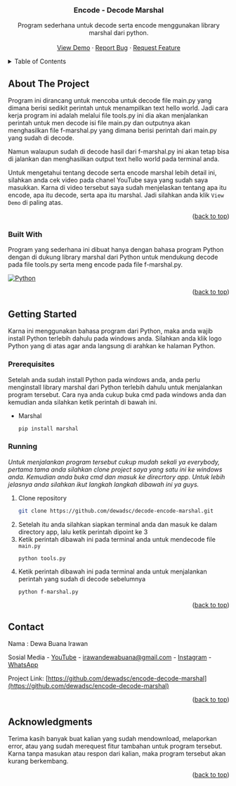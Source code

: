 <a id="readme-top"></a>
<br />
<div align="center">

  <h3 align="center">Encode - Decode Marshal</h3>

  <p align="center">
    Program sederhana untuk decode serta encode menggunakan library marshal dari python.
    <br />
    <br />
    <a href="#">View Demo</a>
    ·
    <a href="https://github.com/dewadsc/encrypt-decrypt-marshal/issues/new?labels=bug&template=bug-report---.md">Report Bug</a>
    ·
    <a href="https://github.com/dewadsc/encrypt-decrypt-marshal/issues/new?labels=enhancement&template=feature-request---.md">Request Feature</a>
  </p>
</div>

<details>
  <summary>Table of Contents</summary>
  <ol>
    <li>
      <a href="#about-the-project">About The Project</a>
      <ul>
        <li><a href="#built-with">Built With</a></li>
      </ul>
    </li>
    <li>
      <a href="#getting-started">Getting Started</a>
      <ul>
        <li><a href="#prerequisites">Prerequisites</a></li>
        <li><a href="#running">Running</a></li>
      </ul>
    </li>
    <li><a href="#contact">Contact</a></li>
    <li><a href="#acknowledgments">Acknowledgments</a></li>
  </ol>
</details>

## About The Project
Program ini dirancang untuk mencoba untuk decode file main.py yang dimana berisi sedikit perintah untuk menampilkan text hello world. Jadi cara kerja program ini adalah melalui file tools.py ini dia akan menjalankan perintah untuk men decode isi file main.py dan outputnya akan menghasilkan file f-marshal.py yang dimana berisi perintah dari main.py yang sudah di decode.

Namun walaupun sudah di decode hasil dari f-marshal.py ini akan tetap bisa di jalankan dan menghasilkan output text hello world pada terminal anda.

Untuk mengetahui tentang decode serta encode marshal lebih detail ini, silahkan anda cek video pada chanel YouTube saya yang sudah saya masukkan. Karna di video tersebut saya sudah menjelaskan tentang apa itu encode, apa itu decode, serta apa itu marshal. Jadi silahkan anda klik `View Demo` di paling atas.
<p align="right">(<a href="#readme-top">back to top</a>)</p>

### Built With
Program yang sederhana ini dibuat hanya dengan bahasa program Python dengan di dukung library marshal dari Python untuk mendukung decode pada file tools.py serta meng encode pada file f-marshal.py. 

[![Python][Python.js]][Python-url]
<p align="right">(<a href="#readme-top">back to top</a>)</p>

## Getting Started
Karna ini menggunakan bahasa program dari Python, maka anda wajib install Python terlebih dahulu pada windows anda. Silahkan anda klik logo Python yang di atas agar anda langsung di arahkan ke halaman Python.

### Prerequisites
Setelah anda sudah install Python pada windows anda, anda perlu menginstall library marshal dari Python terlebih dahulu untuk menjalankan program tersebut. Cara nya anda cukup buka cmd pada windows anda dan kemudian anda silahkan ketik perintah di bawah ini.
* Marshal
  ```sh
  pip install marshal
  ```

### Running
_Untuk menjalankan program tersebut cukup mudah sekali ya everybody, pertama tama anda silahkan clone project saya yang satu ini ke windows anda. Kemudian anda buka cmd dan masuk ke direcrtory app. Untuk lebih jelasnya anda silahkan ikut langkah langkah dibawah ini ya guys._

1. Clone repository
   ```sh
   git clone https://github.com/dewadsc/decode-encode-marshal.git
   ```
2. Setelah itu anda silahkan siapkan terminal anda dan masuk ke dalam directory app, lalu ketik perintah dipoint ke 3
3. Ketik perintah dibawah ini pada terminal anda untuk mendecode file `main.py`
   ```
   python tools.py
   ```
5. Ketik perintah dibawah ini pada terminal anda untuk menjalankan perintah yang sudah di decode sebelumnya
   ```
   python f-marshal.py
   ```
<p align="right">(<a href="#readme-top">back to top</a>)</p>

<!-- CONTACT -->
## Contact
Nama : Dewa Buana Irawan

Sosial Media - [YouTube](https://www.youtube.com/@dstartup9210) - irawandewabuana@gmail.com - [Instagram](https://www.instagram.com/dewadsc1401/) - [WhatsApp](http://wa.me/6282284335177)

Project Link: [https://github.com/dewadsc/encode-decode-marshal](https://github.com/dewadsc/encode-decode-marshal)
<p align="right">(<a href="#readme-top">back to top</a>)</p>

## Acknowledgments
Terima kasih banyak buat kalian yang sudah mendownload, melaporkan error, atau yang sudah merequest fitur tambahan untuk program tersebut. Karna tanpa masukan atau respon dari kalian, maka program tersebut akan kurang berkembang.
<p align="right">(<a href="#readme-top">back to top</a>)</p>

[Python.js]: https://img.shields.io/badge/python-3670A0?style=for-the-badge&logo=python&logoColor=ffdd54
[Python-url]: https://www.python.org/

